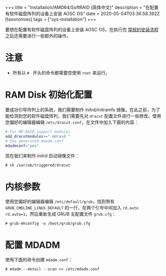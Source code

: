 +++
title = "Installation/AMD64/SoftRAID (简体中文)"
description = "在配置有软件磁盘阵列的设备上安装 AOSC OS"
date = 2020-05-04T03:36:58.392Z
[taxonomies]
tags = ["sys-installation"]
+++

要想在配置有软件磁盘阵列的设备上安装 AOSC OS，在执行完 [常规的安装流程](@/aosc-os/installation/amd64.zh.md) 之后还需要进行一些额外的操作。

# 注意

- 所有以 `# ` 开头的命令都需要您使用 `root` 来运行。

# RAM Disk 初始化配置

要成功引导阵列上的系统，我们需要制作 initrd/initramfs 镜像。在此之前，为了能检测到您的软件磁盘阵列，我们需要先对 `dracut` 配置文件进行一些修改。使用您偏好的编辑器编辑 `/etc/dracut.conf`，在文件中加入下面的内容：

```bash
# For MD-RAID support modules
add_dracutmodules+=" mdraid "
# Use generated mdadm.conf
mdadmconf="yes"
```

现在我们来制作 initrd 启动镜像文件：

```
# sh /var/ab/triggered/dracut
```

# 内核参数

使用您偏好的编辑器编辑 `/etc/default/grub`，找到带有 `GRUB_CMDLINE_LINUX_DEFAULT` 的一行，在两个引号中间加入 `rd.auto rd.auto=1`，然后重新生成 GRUB 主配置文件 `grub.cfg`：

```
# grub-mkconfig -o /boot/grub/grub.cfg
```

# 配置 MDADM

使用下面的命令创建 `mdadm.conf`：

```
# mdadm --detail --scan >> /etc/mdadm.conf
```

